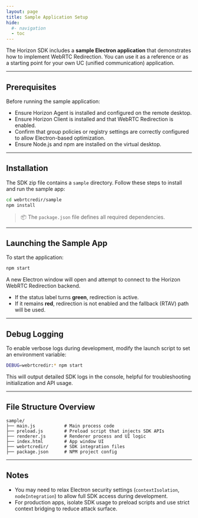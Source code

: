 ```yaml
---
layout: page
title: Sample Application Setup
hide:
  #- navigation
  - toc
---
```

The Horizon SDK includes a **sample Electron application** that demonstrates how to implement WebRTC Redirection. You can use it as a reference or as a starting point for your own UC (unified communication) application.

---

## Prerequisites

Before running the sample application:

- Ensure Horizon Agent is installed and configured on the remote desktop.
- Ensure Horizon Client is installed and that WebRTC Redirection is enabled.
- Confirm that group policies or registry settings are correctly configured to allow Electron-based optimization.
- Ensure Node.js and npm are installed on the virtual desktop.

---

## Installation

The SDK zip file contains a `sample` directory. Follow these steps to install and run the sample app:

```bash
cd webrtcredir/sample
npm install
```

> 📦 The `package.json` file defines all required dependencies.

---

## Launching the Sample App

To start the application:

```bash
npm start
```

A new Electron window will open and attempt to connect to the Horizon WebRTC Redirection backend.

- If the status label turns **green**, redirection is active.
- If it remains **red**, redirection is not enabled and the fallback (RTAV) path will be used.

---

## Debug Logging

To enable verbose logs during development, modify the launch script to set an environment variable:

```bash
DEBUG=webrtcredir:* npm start
```

This will output detailed SDK logs in the console, helpful for troubleshooting initialization and API usage.

---

## File Structure Overview

```text
sample/
├── main.js           # Main process code
├── preload.js        # Preload script that injects SDK APIs
├── renderer.js       # Renderer process and UI logic
├── index.html        # App window UI
├── webrtcredir/      # SDK integration files
├── package.json      # NPM project config
```

---

## Notes

- You may need to relax Electron security settings (`contextIsolation`, `nodeIntegration`) to allow full SDK access during development.
- For production apps, isolate SDK usage to preload scripts and use strict context bridging to reduce attack surface.


